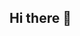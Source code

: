 ## Hi there 👋

<!--
**anabeatriz1810/anabeatriz1810** is a ✨ _special_ ✨ repository because its `README.md` (this file) appears on your GitHub profile.

Boas vindas ao meu perfil 💙💙
Meu nome é Ana Beatriz Amorim
Estou estudando na Alura
Estou me desenvolvendo na linguagem JavaScript
Utilizo esse espaço para minha organização e compartilhamento dos meu projetos desenvolvidos

Você pode entrar em contato comigo 📫
beatrizamorim1810@gmail.com
@anabeatriz1810
